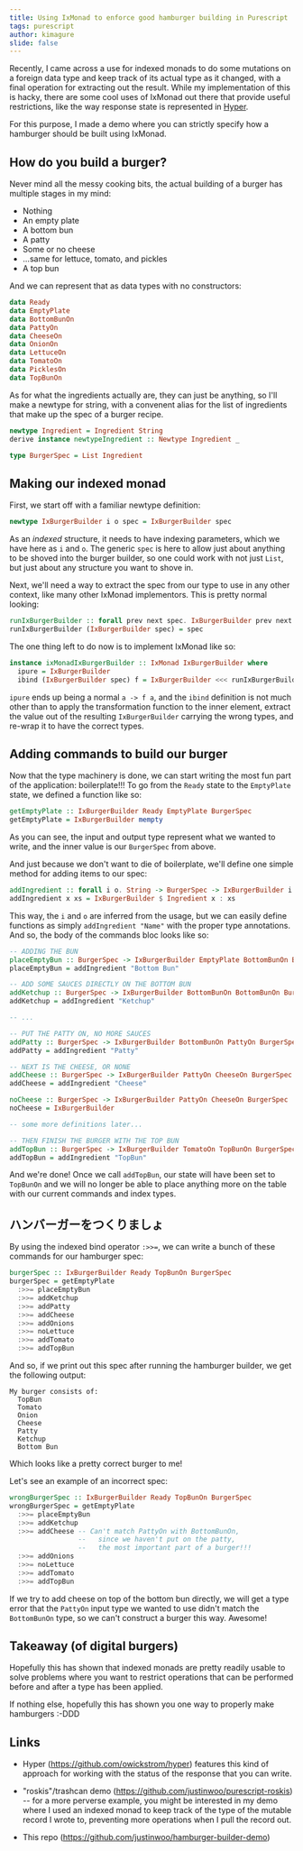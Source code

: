 ```yaml
---
title: Using IxMonad to enforce good hamburger building in Purescript
tags: purescript
author: kimagure
slide: false
---
```

Recently, I came across a use for indexed monads to do some mutations on a foreign data type and keep track of its actual type as it changed, with a final operation for extracting out the result. While my implementation of this is hacky, there are some cool uses of IxMonad out there that provide useful restrictions, like the way response state is represented in [Hyper](https://github.com/owickstrom/hyper).

For this purpose, I made a demo where you can strictly specify how a hamburger should be built using IxMonad.

## How do you build a burger?

Never mind all the messy cooking bits, the actual building of a burger has multiple stages in my mind:

* Nothing
* An empty plate
* A bottom bun
* A patty
* Some or no cheese
* ...same for lettuce, tomato, and pickles
* A top bun

And we can represent that as data types with no constructors:

```hs
data Ready
data EmptyPlate
data BottomBunOn
data PattyOn
data CheeseOn
data OnionOn
data LettuceOn
data TomatoOn
data PicklesOn
data TopBunOn
```

As for what the ingredients actually are, they can just be anything, so I'll make a newtype for string, with a convenent alias for the list of ingredients that make up the spec of a burger recipe.

```hs
newtype Ingredient = Ingredient String
derive instance newtypeIngredient :: Newtype Ingredient _

type BurgerSpec = List Ingredient
```

## Making our indexed monad

First, we start off with a familiar newtype definition:

```hs
newtype IxBurgerBuilder i o spec = IxBurgerBuilder spec
```

As an *indexed* structure, it needs to have indexing parameters, which we have here as `i` and `o`. The generic `spec` is here to allow just about anything to be shoved into the burger builder, so one could work with not just `List`, but just about any structure you want to shove in.

Next, we'll need a way to extract the spec from our type to use in any other context, like many other IxMonad implementors. This is pretty normal looking:

```hs
runIxBurgerBuilder :: forall prev next spec. IxBurgerBuilder prev next spec -> spec
runIxBurgerBuilder (IxBurgerBuilder spec) = spec
```

The one thing left to do now is to implement IxMonad like so:

```hs
instance ixMonadIxBurgerBuilder :: IxMonad IxBurgerBuilder where
  ipure = IxBurgerBuilder
  ibind (IxBurgerBuilder spec) f = IxBurgerBuilder <<< runIxBurgerBuilder $ f spec
```

`ipure` ends up being a normal `a -> f a`, and the `ibind` definition is not much other than to apply the transformation function to the inner element, extract the value out of the resulting `IxBurgerBuilder` carrying the wrong types, and re-wrap it to have the correct types.

## Adding commands to build our burger

Now that the type machinery is done, we can start writing the most fun part of the application: boilerplate!!! To go from the `Ready` state to the `EmptyPlate` state, we defined a function like so:

```hs
getEmptyPlate :: IxBurgerBuilder Ready EmptyPlate BurgerSpec
getEmptyPlate = IxBurgerBuilder mempty
```

As you can see, the input and output type represent what we wanted to write, and the inner value is our `BurgerSpec` from above.

And just because we don't want to die of boilerplate, we'll define one simple method for adding items to our spec:

```hs
addIngredient :: forall i o. String -> BurgerSpec -> IxBurgerBuilder i o (BurgerSpec)
addIngredient x xs = IxBurgerBuilder $ Ingredient x : xs
```

This way, the `i` and `o` are inferred from the usage, but we can easily define functions as simply `addIngredient "Name"` with the proper type annotations. And so, the body of the commands bloc looks like so:

```hs
-- ADDING THE BUN
placeEmptyBun :: BurgerSpec -> IxBurgerBuilder EmptyPlate BottomBunOn BurgerSpec
placeEmptyBun = addIngredient "Bottom Bun"

-- ADD SOME SAUCES DIRECTLY ON THE BOTTOM BUN
addKetchup :: BurgerSpec -> IxBurgerBuilder BottomBunOn BottomBunOn BurgerSpec
addKetchup = addIngredient "Ketchup"

-- ...

-- PUT THE PATTY ON, NO MORE SAUCES
addPatty :: BurgerSpec -> IxBurgerBuilder BottomBunOn PattyOn BurgerSpec
addPatty = addIngredient "Patty"

-- NEXT IS THE CHEESE, OR NONE
addCheese :: BurgerSpec -> IxBurgerBuilder PattyOn CheeseOn BurgerSpec
addCheese = addIngredient "Cheese"

noCheese :: BurgerSpec -> IxBurgerBuilder PattyOn CheeseOn BurgerSpec
noCheese = IxBurgerBuilder

-- some more definitions later...

-- THEN FINISH THE BURGER WITH THE TOP BUN
addTopBun :: BurgerSpec -> IxBurgerBuilder TomatoOn TopBunOn BurgerSpec
addTopBun = addIngredient "TopBun"
```

And we're done! Once we call `addTopBun`, our state will have been set to `TopBunOn` and we will no longer be able to place anything more on the table with our current commands and index types.

## ハンバーガーをつくりましょ

By using the indexed bind operator `:>>=`, we can write a bunch of these commands for our hamburger spec:

```hs
burgerSpec :: IxBurgerBuilder Ready TopBunOn BurgerSpec
burgerSpec = getEmptyPlate
  :>>= placeEmptyBun
  :>>= addKetchup
  :>>= addPatty
  :>>= addCheese
  :>>= addOnions
  :>>= noLettuce
  :>>= addTomato
  :>>= addTopBun
```

And so, if we print out this spec after running the hamburger builder, we get the following output:

```
My burger consists of:
  TopBun
  Tomato
  Onion
  Cheese
  Patty
  Ketchup
  Bottom Bun
```

Which looks like a pretty correct burger to me!

Let's see an example of an incorrect spec:

```hs
wrongBurgerSpec :: IxBurgerBuilder Ready TopBunOn BurgerSpec
wrongBurgerSpec = getEmptyPlate
  :>>= placeEmptyBun
  :>>= addKetchup
  :>>= addCheese -- Can't match PattyOn with BottomBunOn,
                 --   since we haven't put on the patty,
                 --   the most important part of a burger!!!
  :>>= addOnions
  :>>= noLettuce
  :>>= addTomato
  :>>= addTopBun
```

If we try to add cheese on top of the bottom bun directly, we will get a type error that the `PattyOn` input type we wanted to use didn't match the `BottomBunOn` type, so we can't construct a burger this way. Awesome!

## Takeaway (of digital burgers)

Hopefully this has shown that indexed monads are pretty readily usable to solve problems where you want to restrict operations that can be performed before and after a type has been applied.

If nothing else, hopefully this has shown you one way to properly make hamburgers :-DDD

## Links

* Hyper (https://github.com/owickstrom/hyper) features this kind of approach for working with the status of the response that you can write.

* "roskis"/trashcan demo (https://github.com/justinwoo/purescript-roskis) -- for a more perverse example, you might be interested in my demo where I used an indexed monad to keep track of the type of the mutable record I wrote to, preventing more operations when I pull the record out.

* This repo (https://github.com/justinwoo/hamburger-builder-demo)

